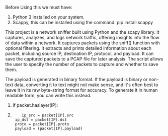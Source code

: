 Before Using this we must have:
1. Python 3 installed on your system.
2. Scappy, this can be installed using the command: pip install scappy

This project is a network sniffer built using Python and the scapy library. It captures, analyzes, and logs network traffic, offering insights into the flow of data within a network.
It captures packets using the sniff() function with optional filtering.
It extracts and prints detailed information about each packet, including source IP, destination IP, protocol, and payload.
It can save the captured packets to a PCAP file for later analysis.
The script allows the user to specify the number of packets to capture and whether to save them.

The payload is generated in binary format. If the payload is binary or non-text data, converting it to text might not make sense, and it's often best to leave it in its raw byte-string format for accuracy.
To generate it in human readable form, you can write this instead.

 1. if packet.haslayer(IP):
 2.         ip_src = packet[IP].src
         ip_dst = packet[IP].dst
         proto = packet[IP].proto
         payload = (packet[IP].payload)
